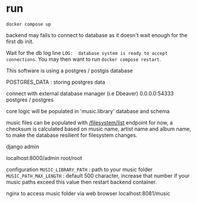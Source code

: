 
# run

`docker compose up`

backend may fails to connect to database as it doesn't wait enough for the first db init. 

Wait for the db log line `LOG:  database system is ready to accept connections`. 
You may then want to run `docker compose restart`.

This software is using a postgres / postgis database

POSTGRES_DATA : storing postgres data

connect with external database manager (i.e Dbeaver)
0.0.0.0:54333
postgres / postgres

core logic will be populated in 'music.library' database and schema

music files can be populated with [/filesystem/list](http://localhost:8000/filesystem/list) endpoint for now,
a checksum is calculated based on music name, artist name and album name, to make the database resilient for filesystem changes.


django admin

localhost:8000/admin
root/root

configuration
`MUSIC_LIBRARY_PATH` : path to your music folder
`MUSIC_PATH_MAX_LENGTH` : default 500 character, increase that number if your music paths exceed this value
then restart backend container.

nginx to access music folder via web browser
localhost:8081/music